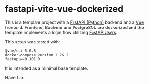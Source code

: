 # fastapi-vite-vue-dockerized
This is a template project with a [FastAPI (Python)](https://fastapi.tiangolo.com/) backend and a [Vue](https://vuejs.org/guide/quick-start.html) frontend. Frontend, Backend and PostgreSQL are dockerized and the template implements 
a login flow utilizing [FastAPIUsers](https://github.com/fastapi-users/fastapi-users).

This setup was tested with:
```
@vue/cli 5.0.8
docker-compose version 1.26.2
fastapi==0.101.0
```


It is intended as a minimal base template.

Have fun. 
